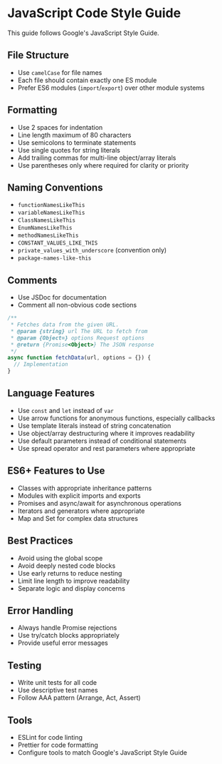 # JavaScript Code Style Guide

This guide follows Google's JavaScript Style Guide.

## File Structure

- Use `camelCase` for file names
- Each file should contain exactly one ES module
- Prefer ES6 modules (`import`/`export`) over other module systems

## Formatting

- Use 2 spaces for indentation
- Line length maximum of 80 characters
- Use semicolons to terminate statements
- Use single quotes for string literals
- Add trailing commas for multi-line object/array literals
- Use parentheses only where required for clarity or priority

## Naming Conventions

- `functionNamesLikeThis`
- `variableNamesLikeThis`
- `ClassNamesLikeThis`
- `EnumNamesLikeThis`
- `methodNamesLikeThis`
- `CONSTANT_VALUES_LIKE_THIS`
- `private_values_with_underscore` (convention only)
- `package-names-like-this`

## Comments

- Use JSDoc for documentation
- Comment all non-obvious code sections

```javascript
/**
 * Fetches data from the given URL.
 * @param {string} url The URL to fetch from
 * @param {Object=} options Request options
 * @return {Promise<Object>} The JSON response
 */
async function fetchData(url, options = {}) {
  // Implementation
}
```

## Language Features

- Use `const` and `let` instead of `var`
- Use arrow functions for anonymous functions, especially callbacks
- Use template literals instead of string concatenation
- Use object/array destructuring where it improves readability
- Use default parameters instead of conditional statements
- Use spread operator and rest parameters where appropriate

## ES6+ Features to Use

- Classes with appropriate inheritance patterns
- Modules with explicit imports and exports
- Promises and async/await for asynchronous operations
- Iterators and generators where appropriate
- Map and Set for complex data structures

## Best Practices

- Avoid using the global scope
- Avoid deeply nested code blocks
- Use early returns to reduce nesting
- Limit line length to improve readability
- Separate logic and display concerns

## Error Handling

- Always handle Promise rejections
- Use try/catch blocks appropriately
- Provide useful error messages

## Testing

- Write unit tests for all code
- Use descriptive test names
- Follow AAA pattern (Arrange, Act, Assert)

## Tools

- ESLint for code linting
- Prettier for code formatting
- Configure tools to match Google's JavaScript Style Guide
